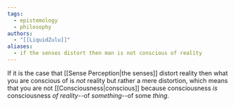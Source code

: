 ```yaml
---
tags:
  - epistemology
  - philosophy
authors:
  - "[[LiquidZulu]]"
aliases:
  - if the senses distort then man is not conscious of reality
---
```

If it is the case that [[Sense Perception|the senses]] distort reality then what you are conscious of is *not* reality but rather a mere distortion, which means that you are not [[Consciousness|conscious]] because consciousness *is* consciousness *of reality*--of *something*--of some *thing*.